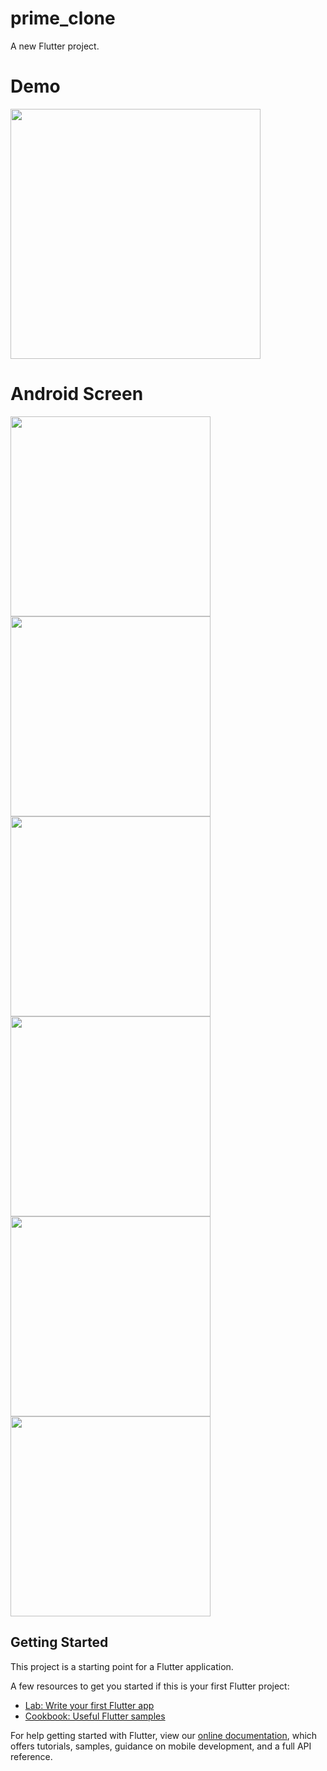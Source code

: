 # prime_clone
A new Flutter project.

# Demo
<img height="400px" src="https://user-images.githubusercontent.com/59611415/106008610-7b716500-60dd-11eb-838f-636389eb593b.gif">


# Android Screen
<img height="320px" src="https://user-images.githubusercontent.com/59611415/106002775-875a2880-60d7-11eb-97d6-042fb4fa4441.png"> <img height="320px" src="https://user-images.githubusercontent.com/59611415/106003055-d56f2c00-60d7-11eb-8c39-5da08058113c.png"> <img height="320px" src="https://user-images.githubusercontent.com/59611415/106003262-08192480-60d8-11eb-92f8-993af4208ae7.png">  <img height="320px" src="https://user-images.githubusercontent.com/59611415/106003461-3a2a8680-60d8-11eb-80c6-f17d72459169.png"> <img height="320px" src="https://user-images.githubusercontent.com/59611415/106003567-54646480-60d8-11eb-9932-d57d0feafca2.png"> <img height="320px" src="https://user-images.githubusercontent.com/59611415/106003740-81b11280-60d8-11eb-837d-c7a9fd32217a.png">  


## Getting Started

This project is a starting point for a Flutter application.

A few resources to get you started if this is your first Flutter project:

- [Lab: Write your first Flutter app](https://flutter.dev/docs/get-started/codelab)
- [Cookbook: Useful Flutter samples](https://flutter.dev/docs/cookbook)

For help getting started with Flutter, view our
[online documentation](https://flutter.dev/docs), which offers tutorials,
samples, guidance on mobile development, and a full API reference.
